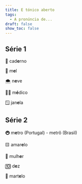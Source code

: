 ```yaml
---
title: E tónico aberto
tags:
  - A pronúncia de...
draft: false
show_toc: false
---
```

## Série 1

<e-moji>📒</e-moji> cad**e**rno

<e-moji>🍯</e-moji> m**e**l

<e-moji>🌨️</e-moji> n**e**ve

<e-moji>👨‍⚕️</e-moji> m**é**dico

<e-moji>🪟</e-moji> jan**e**la

## Série 2

<e-moji>🚇</e-moji> m**e**tro (Portugal) - metrô (Brasil)

<e-moji>🟨</e-moji> amar**e**lo

<e-moji>👩</e-moji> mulh**e**r

<e-moji>🔟</e-moji> d**e**z

<e-moji>🔨</e-moji> mart**e**lo


